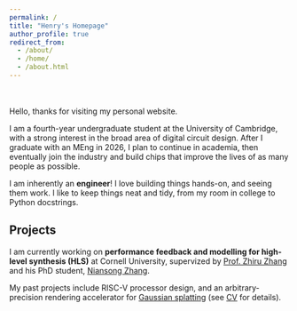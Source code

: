 ```yaml
---
permalink: /
title: "Henry's Homepage"
author_profile: true
redirect_from: 
  - /about/
  - /home/
  - /about.html
---
```

<br><br>
Hello, thanks for visiting my personal website.

I am a fourth-year undergraduate student at the University of Cambridge, with a strong interest in the broad area of digital circuit design. After I graduate with an MEng in 2026, I plan to continue in academia, then eventually join the industry and build chips that improve the lives of as many people as possible.

I am inherently an **engineer**! I love building things hands-on, and seeing them work. I like to keep things neat and tidy, from my room in college to Python docstrings.

## Projects

I am currently working on **performance feedback and modelling for high-level synthesis (HLS)** at Cornell University, supervized by [Prof. Zhiru Zhang](https://www.csl.cornell.edu/~zhiruz/) and his PhD student, [Niansong Zhang](https://www.zzzdavid.tech/).

My past projects include RISC-V processor design, and an arbitrary-precision rendering accelerator for [Gaussian splatting](https://repo-sam.inria.fr/fungraph/3d-gaussian-splatting/) (see [CV](/cv/) for details).
